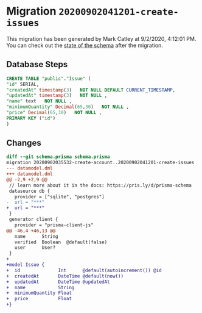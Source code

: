 # Migration `20200902041201-create-issues`

This migration has been generated by Mark Catley at 9/2/2020, 4:12:01 PM.
You can check out the [state of the schema](./schema.prisma) after the migration.

## Database Steps

```sql
CREATE TABLE "public"."Issue" (
"id" SERIAL,
"createdAt" timestamp(3)   NOT NULL DEFAULT CURRENT_TIMESTAMP,
"updatedAt" timestamp(3)   NOT NULL ,
"name" text   NOT NULL ,
"minimumQuantity" Decimal(65,30)   NOT NULL ,
"price" Decimal(65,30)   NOT NULL ,
PRIMARY KEY ("id")
)
```

## Changes

```diff
diff --git schema.prisma schema.prisma
migration 20200902035532-create-account..20200902041201-create-issues
--- datamodel.dml
+++ datamodel.dml
@@ -2,9 +2,9 @@
 // learn more about it in the docs: https://pris.ly/d/prisma-schema
 datasource db {
   provider = ["sqlite", "postgres"]
-  url = "***"
+  url = "***"
 }
 generator client {
   provider = "prisma-client-js"
@@ -46,4 +46,13 @@
   name      String   
   verified  Boolean  @default(false)
   user      User?    
 }
+
+model Issue {
+  id              Int      @default(autoincrement()) @id
+  createdAt       DateTime @default(now())
+  updatedAt       DateTime @updatedAt
+  name            String   
+  minimumQuantity Float    
+  price           Float    
+}
```



